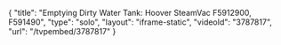{
    "title": "Emptying Dirty Water Tank: Hoover SteamVac F5912900, F591490",
    "type": "solo",
    "layout": "iframe-static",
    "videoId": "3787817",
    "url": "\/tvpembed\/3787817"
}